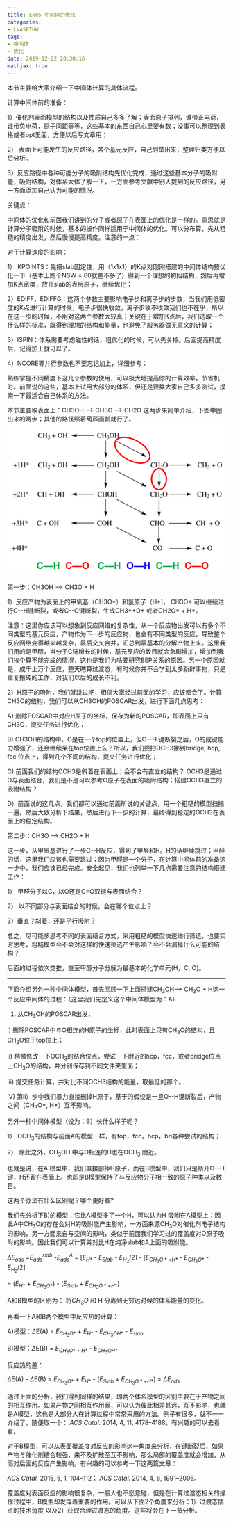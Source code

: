 ```yaml
---
title: Ex85 中间体的优化
categories: 
- LVASPTHW
tags: 
- 中间体
- 优化
date: 2019-12-22 20:30:16
mathjax: true
---
```




本节主要给大家介绍一下中间体计算的具体流程。

计算中间体前的准备：

1）催化剂表面模型的结构以及性质自己多多了解；表面原子排列，谁带正电荷，谁带负电荷，原子间距等等，这些基本的东西自己心里要有数；没事可以整理到表格或者ppt里面，方便以后写文章用；

2） 表面上可能发生的反应路径，各个基元反应，自己列举出来，整理归类方便以后分析。

3）反应路径中各种可能分子的吸附结构先优化完成，通过这些基本分子的吸附能，吸附结构，对体系大体了解一下，一方面参考文献中别人提到的反应路径，另一方面添加自己认为可能的情况。



关键点：

中间体的优化和前面我们讲到的分子或者原子在表面上的优化是一样的。意思就是计算分子吸附的时候，基本的操作同样适用于中间体的优化。可以分布算，先从粗糙的精度出发，然后慢慢提高精度。注意的一点：

对于计算速度的影响：

1） KPOINTS：先把slab固定住，用（1x1x1）的K点对刚刚搭建的中间体结构预优化一下（基本上跑个NSW = 60就差不多了）得到一个理想的初始结构，然后再增加K点密度，放开slab的表层原子，继续优化；

2）EDIFF，EDIFFG：这两个参数主要影响电子步和离子步的步数，当我们用低密度的K点进行计算的时候，电子步很快收敛，离子步收不收敛我们也不在乎，所以在这一步的时候，不用对这两个参数太较真；关键在于增加K点后，我们选取一个什么样的标准，既得到理想的结构和能量，也避免了服务器做无意义的计算；

3）ISPIN：体系需要考虑磁性的话，粗优化的时候，可以先关掉。后面提高精度后，记得加上就可以了。

4）NCORE等并行参数也不要忘记加上，详细参考：

熟练掌握不同精度下这几个参数的使用，可以极大地提高你的计算效率，节省机时。前面说的这些，基本上试用大部分的体系，但还是要靠大家自己多多测试，摸索一下最适合自己体系的方法。



本节主要取表面上：CH3OH --> CH3O --> CH2O 这两步来简单介绍，下图中圈出来的两步；其他的路径照着葫芦画瓢就行了。![](ex85/ex85.png)

 第一步：CH3OH --> CH3O + H 

1）反应产物为表面上的甲氧基（CH3O\*）和氢原子（H\*)， CH3O\* 可以继续进行C--H键断裂，或者C--O键断裂，生成CH3\*+O* 或者CH2O\* + H\*。

注意：这里你应该可以想象到反应网络的复杂性，从一个反应物出发可以有多个不同类型的基元反应，产物作为下一步的反应物，也会有不同类型的反应，导致整个反应网络变得越来越复杂，最后交叉合并，汇总到最基本的分解产物上来。这里我们用的是甲醇，当分子C链增长的时候，基元反应的数目就会急剧增加，增加到我们挨个算不能完成的情况，这也是我们为啥要研究BEP关系的原因。另一个原因就是，成千上万个反应，整天瞎算过渡态，有时候你并不会学到太多新鲜事物，只是重复搬砖的工作，对我们以后的成长不利。

2）H原子的吸附，我们就跳过吧，相信大家经过前面的学习，应该都会了。计算CH3O的结构，我们可以从CH3OH的POSCAR出发，进行下面几点思考：

A) 删除POSCAR中对应H原子的坐标，保存为新的POSCAR，即表面上只有CH3O，提交任务进行优化；

B) CH3OH的结构中，O是在一个top的位置上，但O--H 键断裂之后，O的成键能力增强了，还会继续呆在top位置上么？所以，我们要把OCH3挪到bridge, hcp, fcc 位点上，得到几个不同的结构，提交任务进行优化；

C) 前面我们的结构OCH3是斜着在表面上；会不会有直立的结构？ OCH3是通过O与表面结合，我们是不是可以参考O原子在表面的吸附结构；搭建OCH3直立的吸附结构？

D）前面说的这几点，我们都可以通过前面所说的关键点，用一个粗糙的模型扫描一遍。然后大致分析下结果，然后进行下一步的计算，最终得到稳定的OCH3在表面上的稳定结构。



第二步：CH3O --> CH2O + H

这一步，从甲氧基进行了一步C--H反应，得到了甲醛和H。H的话继续跳过；甲醛的话，这里我们应该也需要跳过；因为甲醛是一个分子，在计算中间体前的准备这一步中，我们应该已经完成。安全起见，我们也列举一下几点需要注意的结构搭建工作：

1） 甲醛分子以C，以O还是C=O双键与表面结合？

2） 以不同部分与表面结合的时候，会在哪个位点上？

3）垂直？斜着，还是平行吸附？

总之，尽可能多思考不同的表面结合方式，采用粗糙的模型快速进行筛选，也要实时思考，粗糙模型会不会对这样的快速筛选产生影响？会不会漏掉什么可能的结构？

后面的过程依次类推，直至甲醇分子分解为最基本的化学单元(H，C, O)。



------------------------------



下面介绍另外一种中间体模型，首先回顾一下上面搭建CH$_3$OH--> CH$_3$O + H这一个反应中间体的过程：（这里我们先定义这个中间体模型为：A）

1) 从CH$_3$OH的POSCAR出发，

i) 删除POSCAR中与O相连的H原子的坐标，此时表面上只有CH$_3$O的结构，且CH$_3$O位于top位上；

ii) 稍微修改一下OCH$_3$的结合位点，尝试一下附近的hcp，fcc，或者bridge位点上CH$_3$O的结构，并分别保存到不同文件夹里面；

iii) 提交任务计算，并对比不同OCH3结构的能量，取最低的那个。

iV) 第ii）步中我们暴力直接删掉H原子，基于的假设是一旦O--H键断裂后，产物之间（CH$_3$O*, H*）互不影响。



另外一种中间体模型（设为：B）长什么样子呢？

1） OCH$_3$的结构与前面A的模型一样，有top，fcc，hcp，bri各种尝试的结构；

2） 除此之外，CH$_3$OH 中与O相连的H也在OCH$_3$ 附近。

也就是说，在A 模型中，我们直接删掉H原子，而在B模型中，我们只是断开O--H 键，H还留在表面上。也即是B模型保持了与反应物分子相一致的原子种类以及数目。



这两个办法有什么区别呢？哪个更好些?

我们先分析下B)的模型：它比A模型多了一个H，可以认为H 吸附在A模型上；因此A中CH$_3$O的存在会对H的吸附能产生影响，一方面来源CH$_3$O对催化剂电子结构的影响，另一方面来自与空间的影响，类似于前面我们学习过的覆盖度对O原子吸附的影响。因此我们可以计算并对比H在纯净slab和A上面的吸附能。 

$\Delta E_{ads}$ =$E_{ads}^{slab}$ -$E_{ads}^{A}$  = [$E_{H*}$  - $E_{Slab}$ - $E_{H_2}/2$]  -  [$E_{CH_3O*+H*}$  - $E_{CH_3O*}$ - $E_{H_2}/2$] 

= ($E_{H*}$ + $E_{CH_3O*}$) - ($E_{Slab}$ + $E_{CH_3O*+H*}$)

A和B模型的区别为： 将$CH_{3}O$ 和 H 分离到无穷远时候的体系能量的变化。



再看一下A和B两个模型中反应热的计算：

A)模型：$\Delta$E(A) =  $E_{CH_3O*}$ + $E_{H*}$ - $E_{CH_3OH*}$ -  $E_{slab}$

B)模型：$\Delta$E(B) =  $E_{{CH_3O*}+{H*}}$ - $E_{CH_3OH*}$ 

反应热的差：

$\Delta$E(A) - $\Delta$E(B) = $E_{CH_3O*}$ + $E_{H*}$  - ($E_{Slab}$ + $E_{CH_3O*+H*}$) = $\Delta E_{ads}$



通过上面的分析，我们得到同样的结果，即两个体系模型的区别主要在于产物之间的相互作用。如果产物之间相互作用弱，可以认为彼此相差甚远，互不影响，也就是A模型，这也是大部分人在计算过程中常常采用的方法。例子有很多，就不一一介绍了，随便取一个： *ACS Catal.* 2014, 4, 11, 4178–4188。有兴趣的可以去看看。

对于B模型，可以从表面覆盖度对反应的影响这一角度来分析，在键断裂后，如果产物与催化剂结合较强，来不及扩散至互不影响，那么局部的覆盖度就会增加，从而对后面的反应产生影响。有兴趣的可以参考一下这两篇文章：

*ACS Catal.* 2015, 5, 1, 104–112； *ACS Catal.* 2014, 4, 6, 1991–2005。

覆盖度对表面反应的影响很复杂，一般人也不愿意碰，但是在计算过渡态相关的操作过程中，B模型却发挥着重要的作用。可以从下面2个角度来分析：1）过渡态插点的技术角度 以及2）获取合理过渡态的角度。这些将会在下一节分析。